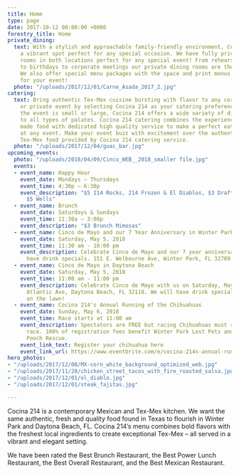 ```yaml
---
title: Home
type: page
date: 2017-10-12 00:00:00 +0000
forestry_title: Home
private_dining:
  text: With a stylish and approachable family-friendly environment, Cocina 214 is
    a vibrant spot perfect for any special occasion. We have fully private dining
    rooms in both locations perfect for any special event! From rehearsal dinners
    to birthdays to corporate meetings our private dining rooms are the perfect space.
    We also offer special menu packages with the space and print menus exclusively
    for your event!
  photo: "/uploads/2017/12/01/Carne_Asada_2017_2.jpg"
catering:
  text: Bring authentic Tex-Mex cuisine bursting with flavor to any corporate, wedding
    or private event by selecting Cocina 214 as your catering preference. Whether
    the event is small or large, Cocina 214 offers a wide variety of dishes that caters
    to all types of palates. Cocina 214 catering combines the experience of freshly
    made food with dedicated high quality service to make a perfect eating experience
    at any event. Make your event buzz with excitement over the authentic and deliciousness
    Tex-Mex food provided by Cocina 214 catering service.
  photo: "/uploads/2017/12/04/guac_bar.jpg"
upcoming_events:
  photo: "/uploads/2018/04/09/Cinco_WEB__2018_smaller file.jpg"
  events:
  - event_name: Happy Hour
    event_date: Mondays – Thursdays
    event_time: 4:30p – 6:30p
    event_description: "$5 214 Rocks, 214 Frozen & El Diablos, $3 Draft Beers, and
      $5 Wells"
  - event_name: Brunch
    event_date: Saturdays & Sundays
    event_time: 11:30a – 3:00p
    event_description: "$3 Brunch Mimosas"
  - event_name: Cinco de Mayo and our 7 Year Anniversary in Winter Park
    event_date: Saturday, May 5, 2018
    event_time: 11:30 am - 10:00 pm
    event_description: Celebrate Cinco de Mayo and our 7 year anniversary! We will
      have drink specials. 151 E. Welbourne Ave, Winter Park, FL 32789.
  - event_name: Cinco de Mayo in Daytona Beach
    event_date: Saturday, May 5, 2018
    event_time: 11:00 am - 11:00 pm
    event_description: Celebrate Cinco de Mayo with us on Saturday, May 5th. 451 S.
      Atlantic Ave, Daytona Beach, FL 32118. We will have drink specials and a party
      on the lawn!
  - event_name: Cocina 214's Annual Running of the Chihuahuas
    event_date: Sunday, May 6, 2018
    event_time: Race starts at 11:00 am
    event_description: Spectators are FREE but racing Chihuahuas must register to
      race. 100% of registration fees benefit Winter Park Lost Pets and Poodle and
      Pooch Rescue.
    event_link_text: Register your chihuahua here
    event_link_url: https://www.eventbrite.com/e/cocina-214s-annual-running-of-the-chihuahuas-tickets-44995960128
hero_photos:
- "/uploads/2017/12/08/MX-corn_white_background_optimized_web.jpg"
- "/uploads/2017/11/20/chicken_street_tacos_with_fire_roasted_salsa.jpg"
- "/uploads/2017/12/01/el_diablo.jpg"
- "/uploads/2017/12/01/steak_fajitas.jpg"

---
```

Cocina 214 is a contemporary Mexican and Tex-Mex kitchen. We want the same authentic, fresh and quality food found in Texas to flourish in Winter Park and Daytona Beach, FL. Cocina 214’s menu combines bold flavors with the freshest local ingredients to create exceptional Tex-Mex – all served in a vibrant and elegant setting.

We have been rated the Best Brunch Restaurant, the Best Power Lunch Restaurant, the Best Overall Restaurant, and the Best Mexican Restaurant.
